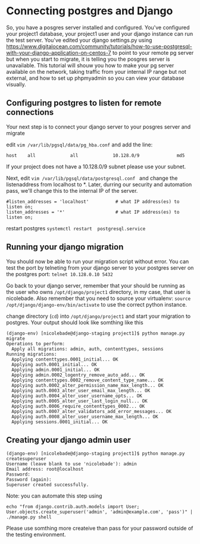 # Connecting postgres and Django

So, you have a posgres server installed and configured.  You've configured your project1 database, your project1 user and your django instance can run the test server.  You've edited your django settings.py using https://www.digitalocean.com/community/tutorials/how-to-use-postgresql-with-your-django-application-on-centos-7 to point to your remote pg server but when you start to migrate, it is telling you the posgres server is unavailable.  This tutorial will shouw you how to make your pg server available on the network, taking traffic from your internal IP range but not external, and how to set up phpmyadmin so you can view your database visually.


##  Configuring postgres to listen for remote connections

Your next step is to connect your django server to your posgres server and migrate 


edit `vim /var/lib/pgsql/data/pg_hba.conf` and add the line:

```
host    all             all             10.128.0/9              md5
```
If your project does not have a 10.128.0/9 subnet please use your subnet.


Next, edit `vim /var/lib/pgsql/data/postgresql.conf ` and change the listenaddress from localhost to *.  Later, durring our security and automation pass, we'll change this to the internal IP of the server.

```
#listen_addresses = 'localhost'          # what IP address(es) to listen on;
listen_addresses = '*'                   # what IP address(es) to listen on;

```

restart postgres `systemctl restart  postgresql.service`

## Running your django migration

You should now be able to run your migration script without error.  You can test the port by telneting from your django server to 
your postgres server on the postgres port: `telnet 10.128.0.10 5432`


Go back to your django server, remember that your should be running as the user who owns `/opt/django/project1` directory, in my case, that user is nicolebade.  Also remember that you need to source your virtualenv: `source /opt/django/django-env/bin/activate` to use the correct python instance.

change directory (`cd`) into `/opt/django/project1` and start your migration to postgres.  Your output should look like somthing like this

```
(django-env) [nicolebade@django-staging project1]$ python manage.py migrate
Operations to perform:
  Apply all migrations: admin, auth, contenttypes, sessions
Running migrations:
  Applying contenttypes.0001_initial... OK
  Applying auth.0001_initial... OK
  Applying admin.0001_initial... OK
  Applying admin.0002_logentry_remove_auto_add... OK
  Applying contenttypes.0002_remove_content_type_name... OK
  Applying auth.0002_alter_permission_name_max_length... OK
  Applying auth.0003_alter_user_email_max_length... OK
  Applying auth.0004_alter_user_username_opts... OK
  Applying auth.0005_alter_user_last_login_null... OK
  Applying auth.0006_require_contenttypes_0002... OK
  Applying auth.0007_alter_validators_add_error_messages... OK
  Applying auth.0008_alter_user_username_max_length... OK
  Applying sessions.0001_initial... OK
```

## Creating your django admin user

```
(django-env) [nicolebade@django-staging project1]$ python manage.py createsuperuser
Username (leave blank to use 'nicolebade'): admin
Email address: root@localhost
Password: 
Password (again): 
Superuser created successfully.
```
Note: you can automate this step using
```
echo "from django.contrib.auth.models import User; User.objects.create_superuser('admin', 'admin@example.com', 'pass')" | ./manage.py shell
```
Please use somthing more createive than pass for your password outside of the testing environment.



